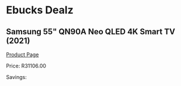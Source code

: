 
# Ebucks Dealz
## Samsung 55" QN90A Neo QLED 4K Smart TV (2021)
[Product Page](https://www.ebucks.com/web/shop/productSelected.do?prodId=1210513226&catId=363628796)

Price: R31106.00

Savings: 


	